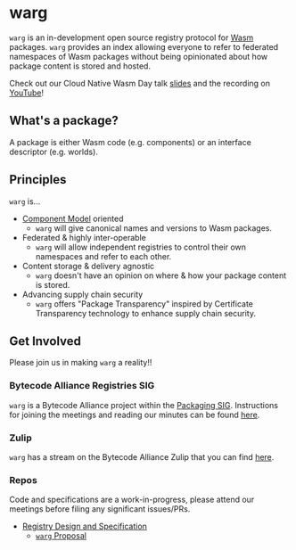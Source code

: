 # warg

`warg` is an in-development open source registry protocol for [Wasm](https://webassembly.org/) packages. `warg` provides an index allowing everyone to refer to federated namespaces of Wasm packages without being opinionated about how package content is stored and hosted.

Check out our Cloud Native Wasm Day talk [slides](https://static.sched.com/hosted_files/cloudnativewasmdayna22/46/Wasm%20Day%20-%20SIG-Registry%20Talk.pdf) and the recording on [YouTube](https://www.youtube.com/watch?v=lihQEVhOR58)!

## What's a package?

A package is either Wasm code (e.g. components) or an interface descriptor (e.g. worlds).

## Principles

`warg` is...
* [Component Model](https://github.com/webAssembly/component-model) oriented
  * `warg` will give canonical names and versions to Wasm packages.
* Federated & highly inter-operable
  * `warg` will allow independent registries to control their own namespaces and refer to each other.
* Content storage & delivery agnostic
  * `warg` doesn't have an opinion on where & how your package content is stored.
* Advancing supply chain security
  * `warg` offers "Package Transparency" inspired by Certificate Transparency technology to enhance supply chain security.

## Get Involved

Please join us in making `warg` a reality!!

### Bytecode Alliance Registries SIG

`warg` is a Bytecode Alliance project within the [Packaging SIG](https://github.com/bytecodealliance/meetings/tree/main/SIG-Packaging). Instructions for joining the meetings and reading our minutes can be found [here](https://github.com/bytecodealliance/meetings/tree/main/SIG-Packaging).

### Zulip

`warg` has a stream on the Bytecode Alliance Zulip that you can find [here](https://bytecodealliance.zulipchat.com/#narrow/stream/352111-warg).

### Repos

Code and specifications are a work-in-progress, please attend our meetings before filing any significant issues/PRs.

* [Registry Design and Specification](https://github.com/bytecodealliance/registry)
  * [`warg` Proposal](https://github.com/bytecodealliance/SIG-Registries/pull/25)
